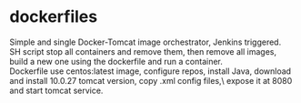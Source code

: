 # dockerfiles

Simple and single Docker-Tomcat image orchestrator, Jenkins triggered.\
SH script stop all containers and remove them, then remove all images, build a new one using the dockerfile and run a container.\
Dockerfile use centos:latest image, configure repos, install Java, download and install 10.0.27 tomcat version, copy .xml config files,\ 
expose it at 8080 and start tomcat service. 
